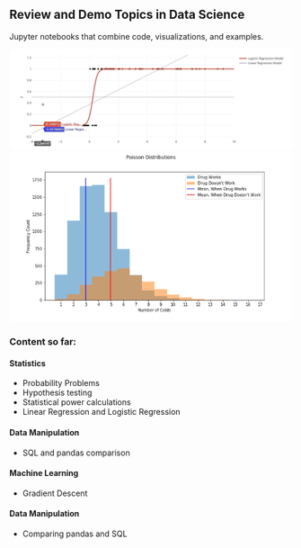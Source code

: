 ## Review and Demo Topics in Data Science
Jupyter notebooks that combine code, visualizations, and examples.

![](linear_log_regr.gif)
![](poisson.png)

### Content so far:

#### Statistics
- Probability Problems
- Hypothesis testing
- Statistical power calculations
- Linear Regression and Logistic Regression

#### Data Manipulation
- SQL and pandas comparison

#### Machine Learning
- Gradient Descent

#### Data Manipulation
- Comparing pandas and SQL 
